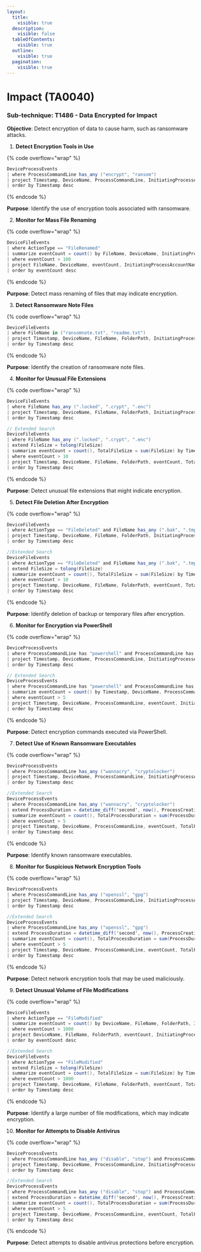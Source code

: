 ```yaml
---
layout:
  title:
    visible: true
  description:
    visible: false
  tableOfContents:
    visible: true
  outline:
    visible: true
  pagination:
    visible: true
---
```


# Impact (TA0040)

### **Sub-technique: T1486 - Data Encrypted for Impact**

**Objective**: Detect encryption of data to cause harm, such as ransomware attacks.&#x20;

1. **Detect Encryption Tools in Use**

{% code overflow="wrap" %}
```cs
DeviceProcessEvents
| where ProcessCommandLine has_any ("encrypt", "ransom")
| project Timestamp, DeviceName, ProcessCommandLine, InitiatingProcessAccountName, InitiatingProcessFileName, InitiatingProcessParentFileName
| order by Timestamp desc
```
{% endcode %}

**Purpose**: Identify the use of encryption tools associated with ransomware.

2. **Monitor for Mass File Renaming**

{% code overflow="wrap" %}
```cs
DeviceFileEvents
| where ActionType == "FileRenamed"
| summarize eventCount = count() by FileName, DeviceName, InitiatingProcessAccountName, InitiatingProcessCommandLine, InitiatingProcessFileName
| where eventCount > 100
| project FileName, DeviceName, eventCount, InitiatingProcessAccountName, InitiatingProcessCommandLine, InitiatingProcessFileName
| order by eventCount desc
```
{% endcode %}

**Purpose**: Detect mass renaming of files that may indicate encryption.

3. **Detect Ransomware Note Files**

{% code overflow="wrap" %}
```cs
DeviceFileEvents
| where FileName in ("ransomnote.txt", "readme.txt")
| project Timestamp, DeviceName, FileName, FolderPath, InitiatingProcessAccountName, InitiatingProcessCommandLine, InitiatingProcessFileName
| order by Timestamp desc
```
{% endcode %}

**Purpose**: Identify the creation of ransomware note files.

4. **Monitor for Unusual File Extensions**

{% code overflow="wrap" %}
```cs
DeviceFileEvents
| where FileName has_any (".locked", ".crypt", ".enc")
| project Timestamp, DeviceName, FileName, FolderPath, InitiatingProcessAccountName, InitiatingProcessCommandLine, InitiatingProcessFileName
| order by Timestamp desc

// Extended Search
DeviceFileEvents
| where FileName has_any (".locked", ".crypt", ".enc")
| extend FileSize = tolong(FileSize)
| summarize eventCount = count(), TotalFileSize = sum(FileSize) by Timestamp, DeviceName, FileName, FolderPath, InitiatingProcessAccountName, InitiatingProcessCommandLine, InitiatingProcessFileName
| where eventCount > 10
| project Timestamp, DeviceName, FileName, FolderPath, eventCount, TotalFileSize, InitiatingProcessAccountName, InitiatingProcessCommandLine, InitiatingProcessFileName
| order by Timestamp desc
```
{% endcode %}

**Purpose**: Detect unusual file extensions that might indicate encryption.

5. **Detect File Deletion After Encryption**

{% code overflow="wrap" %}
```cs
DeviceFileEvents
| where ActionType == "FileDeleted" and FileName has_any (".bak", ".tmp")
| project Timestamp, DeviceName, FileName, FolderPath, InitiatingProcessAccountName, InitiatingProcessCommandLine, InitiatingProcessFileName
| order by Timestamp desc

//Extended Search
DeviceFileEvents
| where ActionType == "FileDeleted" and FileName has_any (".bak", ".tmp")
| extend FileSize = tolong(FileSize)
| summarize eventCount = count(), TotalFileSize = sum(FileSize) by Timestamp, DeviceName, FileName, FolderPath, InitiatingProcessAccountName, InitiatingProcessCommandLine, InitiatingProcessFileName
| where eventCount > 10
| project Timestamp, DeviceName, FileName, FolderPath, eventCount, TotalFileSize, InitiatingProcessAccountName, InitiatingProcessCommandLine, InitiatingProcessFileName
| order by Timestamp desc
```
{% endcode %}

**Purpose**: Identify deletion of backup or temporary files after encryption.

6. **Monitor for Encryption via PowerShell**

{% code overflow="wrap" %}
```cs
DeviceProcessEvents
| where ProcessCommandLine has "powershell" and ProcessCommandLine has "encrypt"
| project Timestamp, DeviceName, ProcessCommandLine, InitiatingProcessAccountName, InitiatingProcessFileName, InitiatingProcessParentFileName
| order by Timestamp desc

// Extended Search
DeviceProcessEvents
| where ProcessCommandLine has "powershell" and ProcessCommandLine has "encrypt"
| summarize eventCount = count() by Timestamp, DeviceName, ProcessCommandLine, InitiatingProcessAccountName, InitiatingProcessFileName, InitiatingProcessParentFileName
| where eventCount > 5
| project Timestamp, DeviceName, ProcessCommandLine, eventCount, InitiatingProcessAccountName, InitiatingProcessFileName, InitiatingProcessParentFileName
| order by Timestamp desc
```
{% endcode %}

**Purpose**: Detect encryption commands executed via PowerShell.

7. **Detect Use of Known Ransomware Executables**

{% code overflow="wrap" %}
```cs
DeviceProcessEvents
| where ProcessCommandLine has_any ("wannacry", "cryptolocker")
| project Timestamp, DeviceName, ProcessCommandLine, InitiatingProcessAccountName, InitiatingProcessFileName, InitiatingProcessParentFileName
| order by Timestamp desc

//Extended Search
DeviceProcessEvents
| where ProcessCommandLine has_any ("wannacry", "cryptolocker")
| extend ProcessDuration = datetime_diff('second', now(), ProcessCreationTime)
| summarize eventCount = count(), TotalProcessDuration = sum(ProcessDuration) by Timestamp, DeviceName, ProcessCommandLine, InitiatingProcessAccountName, InitiatingProcessFileName, InitiatingProcessParentFileName
| where eventCount > 5
| project Timestamp, DeviceName, ProcessCommandLine, eventCount, TotalProcessDuration, InitiatingProcessAccountName, InitiatingProcessFileName, InitiatingProcessParentFileName
| order by Timestamp desc
```
{% endcode %}

**Purpose**: Identify known ransomware executables.

8. **Monitor for Suspicious Network Encryption Tools**

{% code overflow="wrap" %}
```cs
DeviceProcessEvents
| where ProcessCommandLine has_any ("openssl", "gpg")
| project Timestamp, DeviceName, ProcessCommandLine, InitiatingProcessAccountName, InitiatingProcessFileName, InitiatingProcessParentFileName
| order by Timestamp desc

//Extended Search
DeviceProcessEvents
| where ProcessCommandLine has_any ("openssl", "gpg")
| extend ProcessDuration = datetime_diff('second', now(), ProcessCreationTime)
| summarize eventCount = count(), TotalProcessDuration = sum(ProcessDuration) by Timestamp, DeviceName, ProcessCommandLine, InitiatingProcessAccountName, InitiatingProcessFileName, InitiatingProcessParentFileName
| where eventCount > 5
| project Timestamp, DeviceName, ProcessCommandLine, eventCount, TotalProcessDuration, InitiatingProcessAccountName, InitiatingProcessFileName, InitiatingProcessParentFileName
| order by Timestamp desc
```
{% endcode %}

**Purpose**: Detect network encryption tools that may be used maliciously.

9. **Detect Unusual Volume of File Modifications**

{% code overflow="wrap" %}
```cs
DeviceFileEvents
| where ActionType == "FileModified"
| summarize eventCount = count() by DeviceName, FileName, FolderPath, InitiatingProcessAccountName, InitiatingProcessCommandLine, InitiatingProcessFileName
| where eventCount > 1000
| project DeviceName, FileName, FolderPath, eventCount, InitiatingProcessAccountName, InitiatingProcessCommandLine, InitiatingProcessFileName
| order by eventCount desc

//Extended Search
DeviceFileEvents
| where ActionType == "FileModified"
| extend FileSize = tolong(FileSize)
| summarize eventCount = count(), TotalFileSize = sum(FileSize) by Timestamp, DeviceName, FileName, FolderPath, InitiatingProcessAccountName, InitiatingProcessCommandLine, InitiatingProcessFileName
| where eventCount > 1000
| project Timestamp, DeviceName, FileName, FolderPath, eventCount, TotalFileSize, InitiatingProcessAccountName, InitiatingProcessCommandLine, InitiatingProcessFileName
| order by Timestamp desc
```
{% endcode %}

**Purpose**: Identify a large number of file modifications, which may indicate encryption.

10. **Monitor for Attempts to Disable Antivirus**

{% code overflow="wrap" %}
```cs
DeviceProcessEvents
| where ProcessCommandLine has_any ("disable", "stop") and ProcessCommandLine has_any ("antivirus", "defender")
| project Timestamp, DeviceName, ProcessCommandLine, InitiatingProcessAccountName, InitiatingProcessFileName, InitiatingProcessParentFileName
| order by Timestamp desc

//Extended Search
DeviceProcessEvents
| where ProcessCommandLine has_any ("disable", "stop") and ProcessCommandLine has_any ("antivirus", "defender")
| extend ProcessDuration = datetime_diff('second', now(), ProcessCreationTime)
| summarize eventCount = count(), TotalProcessDuration = sum(ProcessDuration) by Timestamp, DeviceName, ProcessCommandLine, InitiatingProcessAccountName, InitiatingProcessFileName, InitiatingProcessParentFileName
| where eventCount > 5
| project Timestamp, DeviceName, ProcessCommandLine, eventCount, TotalProcessDuration, InitiatingProcessAccountName, InitiatingProcessFileName, InitiatingProcessParentFileName
| order by Timestamp desc
```
{% endcode %}

**Purpose**: Detect attempts to disable antivirus protections before encryption.
